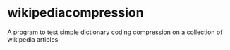 # wikipediacompression
 A program to test simple dictionary coding compression on a collection of wikipedia articles
